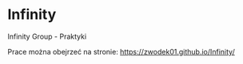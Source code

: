 # Infinity

Infinity Group - Praktyki

Prace można obejrzeć na stronie: https://zwodek01.github.io/Infinity/
